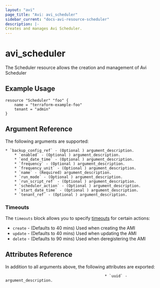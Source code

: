 ```yaml
---
layout: "avi"
page_title: "Avi: avi_scheduler"
sidebar_current: "docs-avi-resource-scheduler"
description: |-
Creates and manages Avi Scheduler.
---
```


# avi_scheduler

The Scheduler resource allows the creation and management of Avi Scheduler

## Example Usage

```hcl
resource "Scheduler" "foo" {
    name = "terraform-example-foo"
    tenant = "admin"
}
```

## Argument Reference

The following arguments are supported:

    * `backup_config_ref` - (Optional ) argument_description.
        * `enabled` - (Optional ) argument_description.
        * `end_date_time` - (Optional ) argument_description.
        * `frequency` - (Optional ) argument_description.
        * `frequency_unit` - (Optional ) argument_description.
        * `name` - (Required) argument_description.
        * `run_mode` - (Optional ) argument_description.
        * `run_script_ref` - (Optional ) argument_description.
        * `scheduler_action` - (Optional ) argument_description.
        * `start_date_time` - (Optional ) argument_description.
        * `tenant_ref` - (Optional ) argument_description.
        
### Timeouts

The `timeouts` block allows you to specify [timeouts](https://www.terraform.io/docs/configuration/resources.html#timeouts) for certain actions:

* `create` - (Defaults to 40 mins) Used when creating the AMI
* `update` - (Defaults to 40 mins) Used when updating the AMI
* `delete` - (Defaults to 90 mins) Used when deregistering the AMI

## Attributes Reference

In addition to all arguments above, the following attributes are exported:

                                                * `uuid` - argument_description.
    
